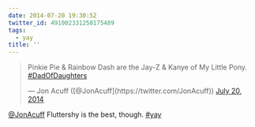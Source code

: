 ```yaml
---
date: 2014-07-20 19:30:52
twitter_id: 491002331258175489
tags:
  - yay
title: ''
---
```


<blockquote class="twitter-tweet"><p lang="en" dir="ltr">Pinkie Pie &amp; Rainbow Dash are the Jay-Z &amp; Kanye of My Little Pony. <a href="https://twitter.com/hashtag/DadOfDaughters?src=hash&amp;ref_src=twsrc%5Etfw">#DadOfDaughters</a></p>&mdash; Jon Acuff ([@JonAcuff](https://twitter.com/JonAcuff)) <a href="https://twitter.com/JonAcuff/status/490919108918382593?ref_src=twsrc%5Etfw">July 20, 2014</a></blockquote>
<script async src="https://platform.twitter.com/widgets.js" charset="utf-8"></script>

[@JonAcuff](https://twitter.com/JonAcuff) Fluttershy is the best, though. [#yay](https://twitter.com/hashtag/yay)
